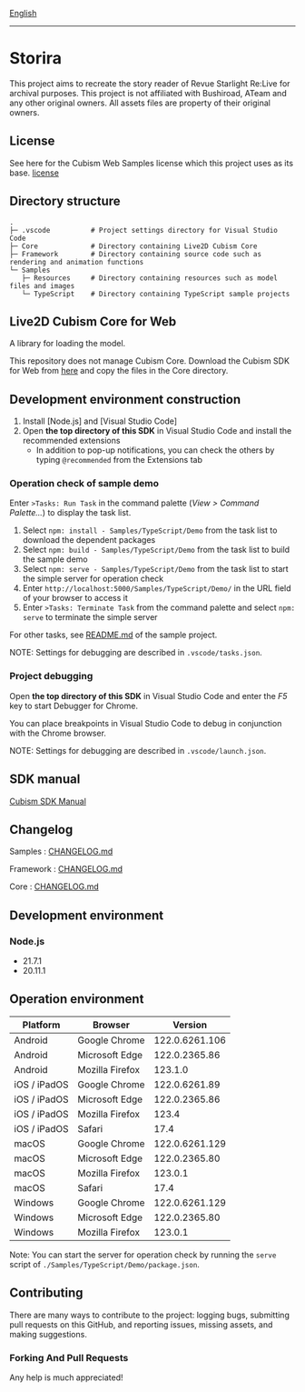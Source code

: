 [English](README.md) 

---

# Storira

This project aims to recreate the story reader of Revue Starlight Re:Live for archival purposes.
This project is not affiliated with Bushiroad, ATeam and any other original owners. All assets files are property of their original owners.

## License

See here for the Cubism Web Samples license which this project uses as its base. [license](LICENSE.md) 

## Directory structure

```
.
├─ .vscode          # Project settings directory for Visual Studio Code
├─ Core             # Directory containing Live2D Cubism Core
├─ Framework        # Directory containing source code such as rendering and animation functions
└─ Samples
   ├─ Resources     # Directory containing resources such as model files and images
   └─ TypeScript    # Directory containing TypeScript sample projects
```


## Live2D Cubism Core for Web

A library for loading the model.

This repository does not manage Cubism Core.
Download the Cubism SDK for Web from [here](https://www.live2d.com/download/cubism-sdk/download-web/) and copy the files in the Core directory.


## Development environment construction

1. Install [Node.js] and [Visual Studio Code]
1. Open **the top directory of this SDK** in Visual Studio Code and install the recommended extensions
    * In addition to pop-up notifications, you can check the others by typing `@recommended` from the Extensions tab

### Operation check of sample demo

Enter `>Tasks: Run Task` in the command palette (*View > Command Palette...*) to display the task list.

1. Select `npm: install - Samples/TypeScript/Demo` from the task list to download the dependent packages
1. Select `npm: build - Samples/TypeScript/Demo` from the task list to build the sample demo
1. Select `npm: serve - Samples/TypeScript/Demo` from the task list to start the simple server for operation check
1. Enter `http://localhost:5000/Samples/TypeScript/Demo/` in the URL field of your browser to access it
1. Enter `>Tasks: Terminate Task` from the command palette and select `npm: serve` to terminate the simple server

For other tasks, see [README.md](Samples/TypeScript/README.md) of the sample project.

NOTE: Settings for debugging are described in `.vscode/tasks.json`.

### Project debugging

Open **the top directory of this SDK** in Visual Studio Code and enter the *F5* key to start Debugger for Chrome.

You can place breakpoints in Visual Studio Code to debug in conjunction with the Chrome browser.

NOTE: Settings for debugging are described in `.vscode/launch.json`.


## SDK manual

[Cubism SDK Manual](https://docs.live2d.com/cubism-sdk-manual/top/)


## Changelog

Samples : [CHANGELOG.md](CHANGELOG.md)

Framework : [CHANGELOG.md](Framework/CHANGELOG.md)

Core : [CHANGELOG.md](Core/CHANGELOG.md)


## Development environment

### Node.js

* 21.7.1
* 20.11.1


## Operation environment

| Platform | Browser | Version |
| --- | --- | --- |
| Android | Google Chrome | 122.0.6261.106 |
| Android | Microsoft Edge | 122.0.2365.86 |
| Android | Mozilla Firefox | 123.1.0 |
| iOS / iPadOS | Google Chrome | 122.0.6261.89 |
| iOS / iPadOS | Microsoft Edge | 122.0.2365.86 |
| iOS / iPadOS | Mozilla Firefox | 123.4 |
| iOS / iPadOS | Safari | 17.4 |
| macOS | Google Chrome | 122.0.6261.129 |
| macOS | Microsoft Edge | 122.0.2365.80 |
| macOS | Mozilla Firefox | 123.0.1 |
| macOS | Safari | 17.4 |
| Windows | Google Chrome | 122.0.6261.129 |
| Windows | Microsoft Edge | 122.0.2365.80 |
| Windows | Mozilla Firefox | 123.0.1 |

Note: You can start the server for operation check by running the `serve` script of `./Samples/TypeScript/Demo/package.json`.


## Contributing

There are many ways to contribute to the project: logging bugs, submitting pull requests on this GitHub, and reporting issues, missing assets, and making suggestions.

### Forking And Pull Requests

Any help is much appreciated!

